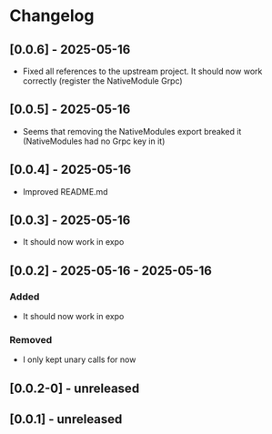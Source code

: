 # Changelog

## [0.0.6] - 2025-05-16
- Fixed all references to the upstream project. It should now work correctly (register the NativeModule Grpc)

## [0.0.5] - 2025-05-16
- Seems that removing the NativeModules export breaked it (NativeModules had no Grpc key in it)

## [0.0.4] - 2025-05-16
- Improved README.md

## [0.0.3] - 2025-05-16
- It should now work in expo

## [0.0.2] - 2025-05-16 - 2025-05-16

### Added
- It should now work in expo

### Removed
- I only kept unary calls for now

## [0.0.2-0] - unreleased

## [0.0.1] - unreleased
